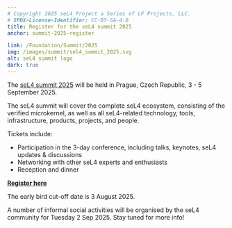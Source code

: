 ```yaml
---
# Copyright 2025 seL4 Project a Series of LF Projects, LLC.
# SPDX-License-Identifier: CC-BY-SA-4.0
title: Register for the seL4 summit 2025
anchor: summit-2025-register

link: /Foundation/Summit/2025
img: /images/summit/sel4_summit_2025.svg
alt: seL4 summit logo
dark: true
---
```


The [seL4 summit 2025](../Foundation/Summit/2025) will be held in Prague,
Czech Republic, 3 - 5 September 2025.

The seL4 summit will cover the complete seL4 ecosystem, consisting of the
verified microkernel, as well as all seL4-related technology, tools,
infrastructure, products, projects, and people.

Tickets include:

- Participation in the 3-day conference, including talks, keynotes, seL4 updates
  & discussions
- Networking with other seL4 experts and enthusiasts
- Reception and dinner

**[Register here](https://events.linuxfoundation.org/sel4-summit/register/)**

The early bird cut-off date is 3 August 2025.

A number of informal social activities will be organised by the seL4 community
for Tuesday 2 Sep 2025. Stay tuned for more info!
